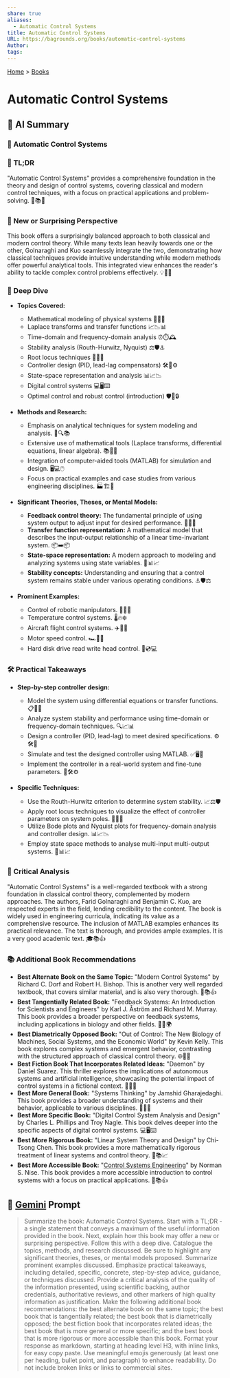 ```yaml
---
share: true
aliases:
  - Automatic Control Systems
title: Automatic Control Systems
URL: https://bagrounds.org/books/automatic-control-systems
Author: 
tags: 
---
```

[Home](../index.md) > [Books](./index.md)  
# Automatic Control Systems  
## 🤖 AI Summary  
### 📖  Automatic Control Systems  
  
### 🎯 TL;DR  
  
"Automatic Control Systems" provides a comprehensive foundation in the theory and design of control systems, covering classical and modern control techniques, with a focus on practical applications and problem-solving. 🎯📚✨  
  
### 🔄 New or Surprising Perspective  
  
This book offers a surprisingly balanced approach to both classical and modern control theory. While many texts lean heavily towards one or the other, Golnaraghi and Kuo seamlessly integrate the two, demonstrating how classical techniques provide intuitive understanding while modern methods offer powerful analytical tools. This integrated view enhances the reader's ability to tackle complex control problems effectively. 💡🔄🧠  
  
### 🔬 Deep Dive  
  
* **Topics Covered:**  
    * Mathematical modeling of physical systems 📐📝📏  
    * Laplace transforms and transfer functions 📈📉📊  
    * Time-domain and frequency-domain analysis ⏰⏱️🕰️  
    * Stability analysis (Routh-Hurwitz, Nyquist) ⚖️🛡️⚓  
    * Root locus techniques 🌳🌱🌿  
    * Controller design (PID, lead-lag compensators) 🛠️🔧⚙️  
    * State-space representation and analysis 📊📈📉  
    * Digital control systems 💻🖥️⌨️  
    * Optimal control and robust control (introduction) 🛡️💪🔒  
  
* **Methods and Research:**  
    * Emphasis on analytical techniques for system modeling and analysis. 📝🔍📚  
    * Extensive use of mathematical tools (Laplace transforms, differential equations, linear algebra). 📚🧮🔢  
    * Integration of computer-aided tools (MATLAB) for simulation and design. 🖥️💻🖱️  
    * Focus on practical examples and case studies from various engineering disciplines. 🏭🏗️🚧  
  
* **Significant Theories, Theses, or Mental Models:**  
    * **Feedback control theory:** The fundamental principle of using system output to adjust input for desired performance. 🔄🔁🔄  
    * **Transfer function representation:** A mathematical model that describes the input-output relationship of a linear time-invariant system. 📦➡️📦  
    * **State-space representation:** A modern approach to modeling and analyzing systems using state variables. 🧮📊📈  
    * **Stability concepts:** Understanding and ensuring that a control system remains stable under various operating conditions. ⚓🛡️⚖️  
  
* **Prominent Examples:**  
    * Control of robotic manipulators. 🤖🦾🦿  
    * Temperature control systems. 🌡️🔥❄️  
    * Aircraft flight control systems. ✈️🛫🛬  
    * Motor speed control. 🏎️💨🏁  
    * Hard disk drive read write head control. 💾💿💻  
  
### 🛠️ Practical Takeaways  
  
* **Step-by-step controller design:**  
    * Model the system using differential equations or transfer functions. 📋📝📐  
    * Analyze system stability and performance using time-domain or frequency-domain techniques. 🔍📈📊  
    * Design a controller (PID, lead-lag) to meet desired specifications. ⚙️🛠️🔧  
    * Simulate and test the designed controller using MATLAB. ✅🖥️🧪  
    * Implement the controller in a real-world system and fine-tune parameters. 🔧🛠️⚙️  
  
* **Specific Techniques:**  
    * Use the Routh-Hurwitz criterion to determine system stability. 📈⚖️🛡️  
    * Apply root locus techniques to visualize the effect of controller parameters on system poles. 🌳🌱🌿  
    * Utilize Bode plots and Nyquist plots for frequency-domain analysis and controller design. 📊📈📉  
    * Employ state space methods to analyse multi-input multi-output systems. 🧮📊📈  
  
### 🧐 Critical Analysis  
  
"Automatic Control Systems" is a well-regarded textbook with a strong foundation in classical control theory, complemented by modern approaches. The authors, Farid Golnaraghi and Benjamin C. Kuo, are respected experts in the field, lending credibility to the content. The book is widely used in engineering curricula, indicating its value as a comprehensive resource. The inclusion of MATLAB examples enhances its practical relevance. The text is thorough, and provides ample examples. It is a very good academic text. 🎓📚👍  
  
### 📚 Additional Book Recommendations  
  
* **Best Alternate Book on the Same Topic:** "Modern Control Systems" by Richard C. Dorf and Robert H. Bishop. This is another very well regarded textbook, that covers similar material, and is also very thorough. 📖📚👍  
* **Best Tangentially Related Book:** "Feedback Systems: An Introduction for Scientists and Engineers" by Karl J. Åström and Richard M. Murray. This book provides a broader perspective on feedback systems, including applications in biology and other fields. 🧬🔬🌍  
* **Best Diametrically Opposed Book:** "Out of Control: The New Biology of Machines, Social Systems, and the Economic World" by Kevin Kelly. This book explores complex systems and emergent behavior, contrasting with the structured approach of classical control theory. 🌐🤯🌀  
* **Best Fiction Book That Incorporates Related Ideas:** "Daemon" by Daniel Suarez. This thriller explores the implications of autonomous systems and artificial intelligence, showcasing the potential impact of control systems in a fictional context. 🤖👾🚀  
* **Best More General Book:** "Systems Thinking" by Jamshid Gharajedaghi. This book provides a broader understanding of systems and their behavior, applicable to various disciplines. 🧠💡🌐  
* **Best More Specific Book:** "Digital Control System Analysis and Design" by Charles L. Phillips and Troy Nagle. This book delves deeper into the specific aspects of digital control systems. 💻🖥️⌨️  
* **Best More Rigorous Book:** "Linear System Theory and Design" by Chi-Tsong Chen. This book provides a more mathematically rigorous treatment of linear systems and control theory. 🧮📚📈  
* **Best More Accessible Book:** "[Control Systems Engineering](./control-systems-engineering.md)" by Norman S. Nise. This book provides a more accessible introduction to control systems with a focus on practical applications. 🤝📚👍  
  
## 💬 [Gemini](https://gemini.google.com) Prompt  
> Summarize the book: Automatic Control Systems. Start with a TL;DR - a single statement that conveys a maximum of the useful information provided in the book. Next, explain how this book may offer a new or surprising perspective. Follow this with a deep dive. Catalogue the topics, methods, and research discussed. Be sure to highlight any significant theories, theses, or mental models proposed. Summarize prominent examples discussed. Emphasize practical takeaways, including detailed, specific, concrete, step-by-step advice, guidance, or techniques discussed. Provide a critical analysis of the quality of the information presented, using scientific backing, author credentials, authoritative reviews, and other markers of high quality information as justification. Make the following additional book recommendations: the best alternate book on the same topic; the best book that is tangentially related; the best book that is diametrically opposed; the best fiction book that incorporates related ideas; the best book that is more general or more specific; and the best book that is more rigorous or more accessible than this book. Format your response as markdown, starting at heading level H3, with inline links, for easy copy paste. Use meaningful emojis generously (at least one per heading, bullet point, and paragraph) to enhance readability. Do not include broken links or links to commercial sites.